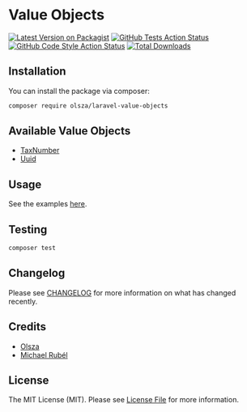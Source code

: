 # Value Objects

[![Latest Version on Packagist](https://img.shields.io/packagist/v/olsza/laravel-value-objects.svg?style=flat-square)](https://packagist.org/packages/olsza/laravel-value-objects)
[![GitHub Tests Action Status](https://img.shields.io/github/workflow/status/olsza/laravel-value-objects/run-tests?label=tests)](https://github.com/olsza/laravel-value-objects/actions?query=workflow%3Arun-tests+branch%3Amain)
[![GitHub Code Style Action Status](https://img.shields.io/github/workflow/status/olsza/laravel-value-objects/Check%20&%20fix%20styling?label=code%20style)](https://github.com/olsza/laravel-value-objects/actions?query=workflow%3A"Check+%26+fix+styling"+branch%3Amain)
[![Total Downloads](https://img.shields.io/packagist/dt/olsza/laravel-value-objects.svg?style=flat-square)](https://packagist.org/packages/olsza/laravel-value-objects)

## Installation

You can install the package via composer:

```bash
composer require olsza/laravel-value-objects
```

## Available Value Objects
- [TaxNumber](https://github.com/olsza/laravel-value-objects/blob/main/src/Complex/TaxNumber.php)
- [Uuid](https://github.com/olsza/laravel-value-objects/blob/main/src/Complex/Uuid.php)

## Usage

See the examples [here](https://github.com/olsza/laravel-value-objects/blob/main/docs/examples.md).

## Testing

```bash
composer test
```

## Changelog

Please see [CHANGELOG](CHANGELOG.md) for more information on what has changed recently.

## Credits

- [Olsza](https://github.com/olsza)
- [Michael Rubél](https://github.com/michael-rubel)

## License

The MIT License (MIT). Please see [License File](LICENSE.md) for more information.
